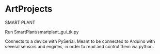 # ArtProjects

SMART PLANT

Run SmartPlant/smartplant_gui_tk.py

Connects to a device with PySerial.
Meant to be connected to Arduino with several sensors and engines, in order to read and control them via python.

